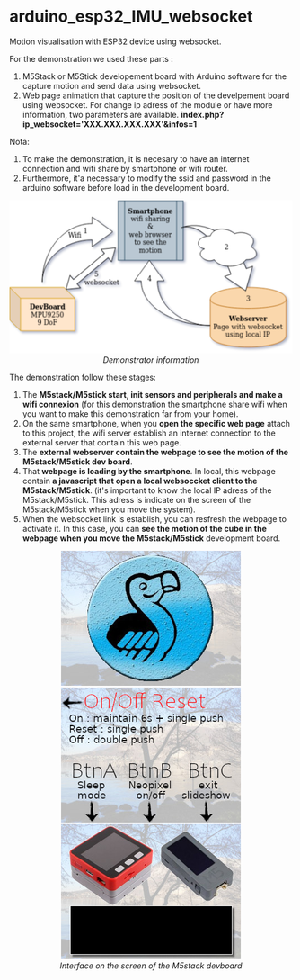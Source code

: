 # arduino_esp32_IMU_websocket
Motion visualisation with ESP32 device using websocket.

For the demonstration we used these parts :
 1. M5Stack or M5Stick developement board with Arduino software for the capture motion and send data using websocket. 
 2. Web page animation that capture the position of the develpement board using websocket. For change ip adress of the module or have more information, two parameters are available. **index.php?ip_websocket='XXX.XXX.XXX.XXX'&infos=1** 

Nota:
 1. To make the demonstration, it is necesary to have an internet connection and wifi share by smartphone or wifi router.
 2. Furthermore, it'a necessary to modify the ssid and password in the arduino software before load in the development board.
 
<p align="center">
  <img width="522" src="https://github.com/sulpub/arduino_esp32_IMU_websocket/blob/master/images/esp32_IMU_websocket.png">
 <br>
 <i>Demonstrator information</i>
</p>

The demonstration follow these stages:
 1. The **M5stack/M5stick start, init sensors and peripherals and make a wifi connexion** (for this demonstration the smartphone share wifi when you want to make this demonstration far from your home).
 2. On the same smartphone, when you **open the specific web page** attach to this project, the wifi server establish an internet connection to the external server that contain this web page.
 3. The **external webserver contain the webpage to see the motion of the M5stack/M5stick dev board**.
 4. That **webpage is loading by the smartphone**. In local, this webpage contain **a javascript that open a local websoccket client to the M5stack/M5stick**. (it's important to know the local IP adress of the M5stack/M5stick. This adress is indicate on the screen of the  M5stack/M5stick when you move the system).
 5. When the websocket link is establish, you can resfresh the webpage to activate it. In this case, you can **see the motion of the cube in the webpage when you move the M5stack/M5stick** development board.

<p align="center">
 <img width="320" src="https://github.com/sulpub/arduino_esp32_IMU_websocket/blob/master/images/sulpub.jpg">
 <img width="320" src="https://github.com/sulpub/arduino_esp32_IMU_websocket/blob/master/images/notice.jpg">
 <img width="320" src="https://github.com/sulpub/arduino_esp32_IMU_websocket/blob/master/images/informations.jpg">
 <br>
 <i>Interface on the screen of the M5stack devboard</i>
</p>


